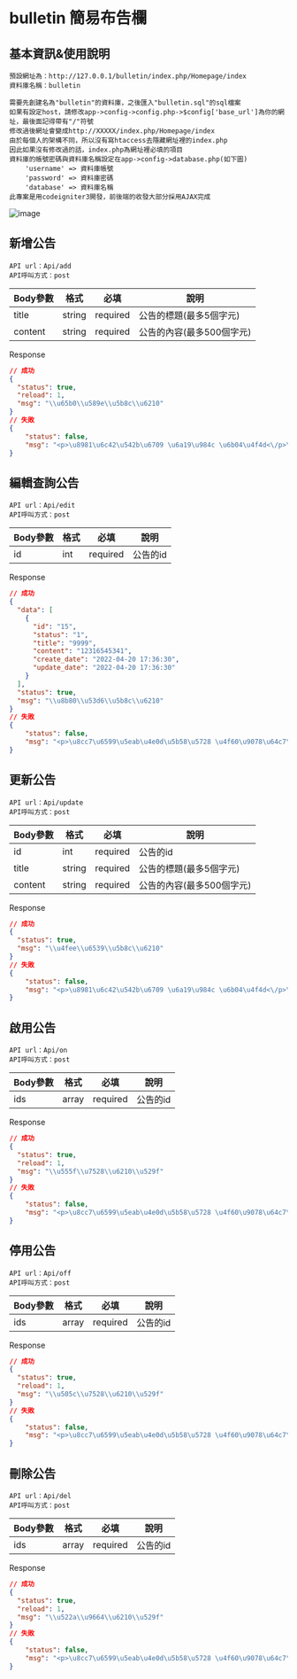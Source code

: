 # bulletin 簡易布告欄
## 基本資訊&使用說明
````
預設網址為：http://127.0.0.1/bulletin/index.php/Homepage/index
資料庫名稱：bulletin

需要先創建名為"bulletin"的資料庫，之後匯入"bulletin.sql"的sql檔案
如果有設定host，請修改app->config->config.php->$config['base_url']為你的網址，最後面記得帶有"/"符號
修改過後網址會變成http://XXXXX/index.php/Homepage/index
由於每個人的架構不同，所以沒有寫htaccess去隱藏網址裡的index.php
因此如果沒有修改過的話，index.php為網址裡必填的項目
資料庫的帳號密碼與資料庫名稱設定在app->config->database.php(如下圖)
	'username' => 資料庫帳號
	'password' => 資料庫密碼
	'database' => 資料庫名稱
此專案是用codeigniter3開發，前後端的收發大部分採用AJAX完成
````
![image](https://user-images.githubusercontent.com/72376358/164365200-829c36f0-ff2c-43c1-8829-ea125eafe670.png)
## 新增公告
````
API url：Api/add
API呼叫方式：post
````
|Body參數|格式|必填|說明|
| ------------ | ------------ | ------------ | ------------ |
|title|string|required|公告的標題(最多5個字元)|
|content|string|required|公告的內容(最多500個字元)|

Response
```json
// 成功
{
  "status": true,
  "reload": 1,
  "msg": "\\u65b0\\u589e\\u5b8c\\u6210"
}
// 失敗
{
    "status": false,
    "msg": "<p>\u8981\u6c42\u542b\u6709 \u6a19\u984c \u6b04\u4f4d<\/p>\n<p>\u8981\u6c42\u542b\u6709 \u516c\u544a\u5167\u5bb9 \u6b04\u4f4d<\/p>\n"
}
```
## 編輯查詢公告
````
API url：Api/edit
API呼叫方式：post
````
|Body參數|格式|必填|說明|
| ------------ | ------------ | ------------ | ------------ |
|id|int|required|公告的id|

Response
```json
// 成功
{
  "data": [
    {
      "id": "15",
      "status": "1",
      "title": "9999",
      "content": "12316545341",
      "create_date": "2022-04-20 17:36:30",
      "update_date": "2022-04-20 17:36:30"
    }
  ],
  "status": true,
  "msg": "\\u8b80\\u53d6\\u5b8c\\u6210"
}
// 失敗
{
    "status": false,
    "msg": "<p>\u8cc7\u6599\u5eab\u4e0d\u5b58\u5728 \u4f60\u9078\u64c7\u7684\u516c\u544a<\/p>\n"
}
```
## 更新公告
````
API url：Api/update
API呼叫方式：post
````
|Body參數|格式|必填|說明|
| ------------ | ------------ | ------------ | ------------ |
|id|int|required|公告的id|
|title|string|required|公告的標題(最多5個字元)|
|content|string|required|公告的內容(最多500個字元)|

Response
```json
// 成功
{
  "status": true,
  "msg": "\\u4fee\\u6539\\u5b8c\\u6210"
}
// 失敗
{
    "status": false,
    "msg": "<p>\u8981\u6c42\u542b\u6709 \u6a19\u984c \u6b04\u4f4d<\/p>\n"
}
```
## 啟用公告
````
API url：Api/on
API呼叫方式：post
````
|Body參數|格式|必填|說明|
| ------------ | ------------ | ------------ | ------------ |
|ids|array|required|公告的id|

Response
```json
// 成功
{
  "status": true,
  "reload": 1,
  "msg": "\\u555f\\u7528\\u6210\\u529f"
}
// 失敗
{
    "status": false,
    "msg": "<p>\u8cc7\u6599\u5eab\u4e0d\u5b58\u5728 \u4f60\u9078\u64c7\u7684\u516c\u544a<\/p>\n"
}
```
## 停用公告
````
API url：Api/off
API呼叫方式：post
````
|Body參數|格式|必填|說明|
| ------------ | ------------ | ------------ | ------------ |
|ids|array|required|公告的id|

Response
```json
// 成功
{
  "status": true,
  "reload": 1,
  "msg": "\\u505c\\u7528\\u6210\\u529f"
}
// 失敗
{
    "status": false,
    "msg": "<p>\u8cc7\u6599\u5eab\u4e0d\u5b58\u5728 \u4f60\u9078\u64c7\u7684\u516c\u544a<\/p>\n"
}
```
## 刪除公告
````
API url：Api/del
API呼叫方式：post
````
|Body參數|格式|必填|說明|
| ------------ | ------------ | ------------ | ------------ |
|ids|array|required|公告的id|

Response
```json
// 成功
{
  "status": true,
  "reload": 1,
  "msg": "\\u522a\\u9664\\u6210\\u529f"
}
// 失敗
{
    "status": false,
    "msg": "<p>\u8cc7\u6599\u5eab\u4e0d\u5b58\u5728 \u4f60\u9078\u64c7\u7684\u516c\u544a<\/p>\n"
}
```
